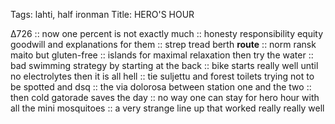 Tags: lahti, half ironman
Title: HERO'S HOUR
  
∆726 :: now one percent is not exactly much :: honesty responsibility equity goodwill and explanations for them :: strep tread berth 
**route** :: norm ransk maito but gluten-free :: islands for maximal relaxation then try the water :: bad swimming strategy by starting at the back :: bike starts really well until no electrolytes then it is all hell :: tie suljettu and forest toilets trying not to be spotted and dsq :: the via dolorosa between station one and the two :: then cold gatorade saves the day :: no way one can stay for hero hour with all the mini mosquitoes :: a very strange line up that worked really really well 
